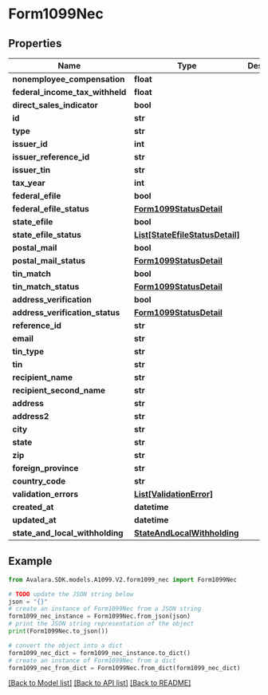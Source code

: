 # Form1099Nec


## Properties

Name | Type | Description | Notes
------------ | ------------- | ------------- | -------------
**nonemployee_compensation** | **float** |  | [optional] 
**federal_income_tax_withheld** | **float** |  | [optional] 
**direct_sales_indicator** | **bool** |  | [optional] 
**id** | **str** |  | [optional] 
**type** | **str** |  | [optional] 
**issuer_id** | **int** |  | [optional] 
**issuer_reference_id** | **str** |  | [optional] 
**issuer_tin** | **str** |  | [optional] 
**tax_year** | **int** |  | [optional] 
**federal_efile** | **bool** |  | [optional] 
**federal_efile_status** | [**Form1099StatusDetail**](Form1099StatusDetail.md) |  | [optional] 
**state_efile** | **bool** |  | [optional] 
**state_efile_status** | [**List[StateEfileStatusDetail]**](StateEfileStatusDetail.md) |  | [optional] 
**postal_mail** | **bool** |  | [optional] 
**postal_mail_status** | [**Form1099StatusDetail**](Form1099StatusDetail.md) |  | [optional] 
**tin_match** | **bool** |  | [optional] 
**tin_match_status** | [**Form1099StatusDetail**](Form1099StatusDetail.md) |  | [optional] 
**address_verification** | **bool** |  | [optional] 
**address_verification_status** | [**Form1099StatusDetail**](Form1099StatusDetail.md) |  | [optional] 
**reference_id** | **str** |  | [optional] 
**email** | **str** |  | [optional] 
**tin_type** | **str** |  | [optional] 
**tin** | **str** |  | [optional] 
**recipient_name** | **str** |  | [optional] 
**recipient_second_name** | **str** |  | [optional] 
**address** | **str** |  | [optional] 
**address2** | **str** |  | [optional] 
**city** | **str** |  | [optional] 
**state** | **str** |  | [optional] 
**zip** | **str** |  | [optional] 
**foreign_province** | **str** |  | [optional] 
**country_code** | **str** |  | [optional] 
**validation_errors** | [**List[ValidationError]**](ValidationError.md) |  | [optional] 
**created_at** | **datetime** |  | [optional] 
**updated_at** | **datetime** |  | [optional] 
**state_and_local_withholding** | [**StateAndLocalWithholding**](StateAndLocalWithholding.md) |  | [optional] 

## Example

```python
from Avalara.SDK.models.A1099.V2.form1099_nec import Form1099Nec

# TODO update the JSON string below
json = "{}"
# create an instance of Form1099Nec from a JSON string
form1099_nec_instance = Form1099Nec.from_json(json)
# print the JSON string representation of the object
print(Form1099Nec.to_json())

# convert the object into a dict
form1099_nec_dict = form1099_nec_instance.to_dict()
# create an instance of Form1099Nec from a dict
form1099_nec_from_dict = Form1099Nec.from_dict(form1099_nec_dict)
```
[[Back to Model list]](../README.md#documentation-for-models) [[Back to API list]](../README.md#documentation-for-api-endpoints) [[Back to README]](../README.md)


